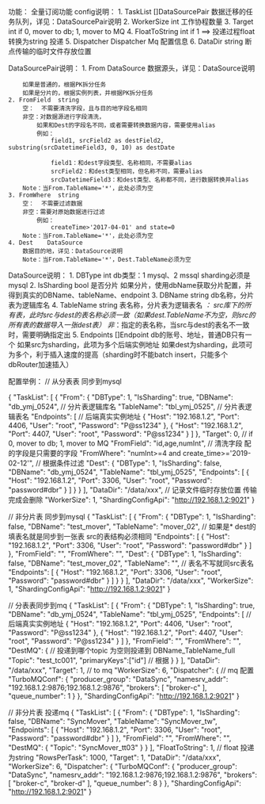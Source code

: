 功能：
	全量订阅功能
config说明：
    1. TaskList      []DataSourcePair
        数据迁移的任务队列，详见：DataSourcePair说明
    2. WorkerSize    int
        工作协程数量
    3. Target      int
		if 0, mover to db; 1, mover to MQ
	4. FloatToString int
		if 1 ==> 投递过程float 转换为string 投递 
	5. Dispatcher 	Dispatcher
		Mq 配置信息
	6. DataDir  string 断点传输的临时文件存放位置

DataSourcePair说明：
    1. From    DataSource
        数据源头，详见：DataSource说明
        
        如果是普通的，根据PK拆分任务
        如果是分片的，根据实例列表，并根据PK拆分任务
    2. FromField  string
        空：  不需要清洗字段，且与目的地字段名相同
        非空：对数据源进行字段清洗，
            如果和Dest的字段名不同，或者需要转换数据内容，需要使用alias
            例如：
                field1, srcField2 as destField2, substring(srcDatetimeField3, 0, 10) as destDate

                field1：和dest字段类型、名称相同，不需要alias
                srcField2：和dest类型相同，但名称不同，需要alias
                srcDatetimeField3：和dest类型、名称都不同，进行数据转换并alias
        Note：当From.TableName='*'，此处必须为空
    3. FromWhere  string
        空：  不需要过滤数据
        非空：需要对原始数据进行过滤
            例如：
                createTime>'2017-04-01' and state=0
        Note：当From.TableName='*'，此处必须为空
    4. Dest    DataSource
        数据目的地，详见：DataSource说明
        Note：当From.TableName='*'，Dest.TableName必须为空

DataSource说明：
    1. DBType     int
        db类型：1 mysql、2 mssql
        sharding必须是mysql
    2. IsSharding bool
        是否分片
        如果分片，使用dbName获取分片配置，并得到真实的DBName、tableName、endpoint
    3. DBName     string
        db名称，分片表为逻辑库名
    4. TableName  string
        表名称，分片表为逻辑表名
        *：  src库下的所有表，此时src与dest的表名称必须一致（如果dest.TableName不为空，则src的所有表的数据导入一张dest表）
        非*：指定的表名称，当src与dest的表名不一致时，需要明确指定出
    5. Endpoints  []Endpoint
        db的账号、地址，普通DB只有一个
        如果src为sharding，此项为多个后端实例地址
        如果dest为sharding，此项可为多个，利于插入速度的提高（sharding时不能batch insert，只能多个dbRouter加速插入）
        


配置举例： // 从分表表 同步到mysql

{
  "TaskList": [
    {
      "From": {
        "DBType": 1,
        "IsSharding": true,
        "DBName": "db_ymj_0524", // 分片表逻辑库名
        "TableName": "tbl_ymj_0525", // 分片表逻辑表名
        "Endpoints": [  			// 后端真实实例地址
          {
            "Host": "192.168.1.2",
            "Port": 4406,
            "User": "root",
            "Password": "P@ss1234"
          },
          {
            "Host": "192.168.1.2",
            "Port": 4407,
            "User": "root",
            "Password": "P@ss1234"
          }
        ]
      },
	  "Target": 0, //  if 0, mover to db; 1, mover to MQ
      "FromField": "id,age,numInt",  // 清洗字段 配的字段是只需要的字段
      "FromWhere": "numInt>=4 and create_time>='2019-02-12'", // 根据条件过滤
      "Dest": {
        "DBType": 1,
        "IsSharding": false,
        "DBName": "db_ymj_0524",
        "TableName": "tbl_ymj_0525",
        "Endpoints": [
          {
            "Host": "192.168.1.2",
            "Port": 3306,
            "User": "root",
            "Password": "password#dbr"
          }
        ]
      }
    }
  ],
  "DataDir": "/data/xxx",    // 记录文件临时存放位置 传输完成会删除
  "WorkerSize": 1,
  "ShardingConfigApi": "http://192.168.1.2:9021"
}


//  非分片表 同步到mysql 
{
  "TaskList": [
    {
      "From": {
        "DBType": 1,
        "IsSharding": false,
        "DBName": "test_mover",
        "TableName": "mover_02",  // 如果是* dest的填表名就是同步到一张表 src的表结构必须相同
        "Endpoints": [
          {
            "Host": "192.168.1.2",
            "Port": 3306,
            "User": "root",
            "Password": "password#dbr"
          }
        ]
      },
      "FromField": "",
      "FromWhere": "",
      "Dest": {
        "DBType": 1,
        "IsSharding": false,
        "DBName": "test_mover_02",
        "TableName": "",   // 表名不写就同src表名
        "Endpoints": [
          {
            "Host": "192.168.1.2",
            "Port": 3306,
            "User": "root",
            "Password": "password#dbr"
          }
        ]
      }
    }
  ],
  "DataDir": "/data/xxx",
  "WorkerSize": 1,
  "ShardingConfigApi": "http://192.168.1.2:9021"
}


// 分表表同步到mq
{
  "TaskList": [
    {
      "From": {
        "DBType": 1,
        "IsSharding": true,
        "DBName": "db_ymj_0524",
        "TableName": "tbl_ymj_0525",
        "Endpoints": [    // 后端真实实例地址
          {
            "Host": "192.168.1.2",
            "Port": 4406,
            "User": "root",
            "Password": "P@ss1234"
          },
          {
            "Host": "192.168.1.2",
            "Port": 4407,
            "User": "root",
            "Password": "P@ss1234"
          }
        ]
      },
      "FromField": "",
      "FromWhere": "",
      "DestMQ": { // 投递到哪个topic  为空则投递到 DBName_TableName_full 
        "Topic": "test_tc001",
		"primaryKeys":["id"]   // 根据 
      }
    }
  ],
  "DataDir": "/data/xxx",
  "Target": 1, // to mq
  "WorkerSize": 6,
  "Dispatcher": { // mq 配置
    "TurboMQConf": {
      "producer_group": "DataSync",
      "namesrv_addr": "192.168.1.2:9876;192.168.1.2:9876",
      "brokers": [
        "broker-c"
      ],
      "queue_number": 1
    }
  },
  "ShardingConfigApi": "http://192.168.1.2:9021"
}


// 非分片表 投递mq
{
  "TaskList": [
    {
      "From": {
        "DBType": 1,
        "IsSharding": false,
        "DBName": "SyncMover",
        "TableName": "SyncMover_tw",
        "Endpoints": [
          {
            "Host": "192.168.1.2",
            "Port": 3306,
            "User": "root",
            "Password": "password#dbr"
          }
        ]
      },
      "FromField": "",
      "FromWhere": "",
      "DestMQ": {
        "Topic": "SyncMover_tt03"
      }
    }
  ],
  "FloatToString": 1,  // float 投递为string
  "RowsPerTask": 1000,
  "Target": 1,
  "DataDir": "/data/xxx",
  "WorkerSize": 6,
  "Dispatcher": {
    "TurboMQConf": {
      "producer_group": "DataSync",
      "namesrv_addr": "192.168.1.2:9876;192.168.1.2:9876",
      "brokers": [
        "broker-c",
        "broker-d"
      ],
      "queue_number": 8
    }
  },
  "ShardingConfigApi": "http://192.168.1.2:9021"
}
